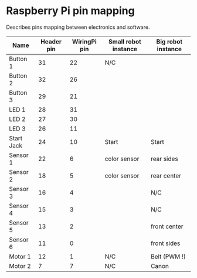# Raspberry Pi pin mapping
Describes pins mapping between electronics and software.


| Name | Header pin | WiringPi pin | Small robot instance | Big robot instance |
|------|------------|--------------|----------------------|--------------------|
| Button 1 | 31 | 22 | N/C | | 
| Button 2 | 32 | 26 | | | 
| Button 3 | 29 | 21 | | |
| LED 1 | 28 | 31 | | |
| LED 2 | 27 | 30 | | |
| LED 3 | 26 | 11 | | |
| Start Jack | 24 | 10 | Start | Start |
| Sensor 1 |  22 | 6 | color sensor <COLOR> | rear sides |
| Sensor 2 | 18 | 5 | color sensor <COLOR> | rear center |
| Sensor 3 | 16 | 4 | | N/C |
| Sensor 4 | 15 | 3 | | N/C |
| Sensor 5 | 13 | 2 | | front center |
| Sensor 6 | 11 | 0 | | front sides |
| Motor 1 | 12 | 1 | N/C | Belt (PWM !) |
| Motor 2 | 7 | 7 | N/C | Canon |
